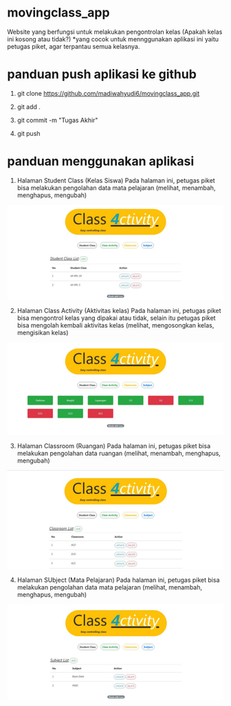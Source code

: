 # movingclass_app
Website yang berfungsi untuk melakukan pengontrolan kelas (Apakah kelas ini kosong atau tidak?)
*yang cocok untuk mennggunakan aplikasi ini yaitu petugas piket, agar terpantau semua kelasnya.
# panduan push aplikasi ke github 
1.  git clone https://github.com/madiwahyudi6/movingclass_app.git 

2. git add .

3. git commit -m "Tugas Akhir"

4. git push 

# panduan menggunakan aplikasi 

1. Halaman Student Class (Kelas Siswa)
Pada halaman ini, petugas piket bisa melakukan pengolahan data mata pelajaran (melihat, menambah, menghapus, mengubah)

![alt text](https://github.com/madiwahyudi6/movingclass_apps/blob/master/picts/Studentclass.JPG)


2. Halaman Class Activity (Aktivitas kelas)
Pada halaman ini, petugas piket bisa mengontrol kelas yang dipakai atau tidak, selain itu petugas piket bisa mengolah kembali aktivitas kelas (melihat, mengosongkan kelas, mengisikan kelas)

![alt text](https://github.com/madiwahyudi6/movingclass_apps/blob/master/picts/Classactivity.JPG)


3. Halaman Classroom (Ruangan)
Pada halaman ini, petugas piket bisa melakukan pengolahan data ruangan (melihat, menambah, menghapus, mengubah)

![alt text](https://github.com/madiwahyudi6/movingclass_apps/blob/master/picts/Classroom.JPG)


4. Halaman SUbject (Mata Pelajaran)
Pada halaman ini, petugas piket bisa melakukan pengolahan data mata pelajaran (melihat, menambah, menghapus, mengubah)

![alt text](https://github.com/madiwahyudi6/movingclass_apps/blob/master/picts/Subject.JPG)
